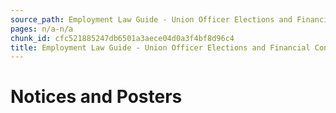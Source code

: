 ```yaml
---
source_path: Employment Law Guide - Union Officer Elections and Financial Controls.md
pages: n/a-n/a
chunk_id: cfc521885247db6501a3aece04d0a3f4bf8d96c4
title: Employment Law Guide - Union Officer Elections and Financial Controls
---
```

# Notices and Posters
